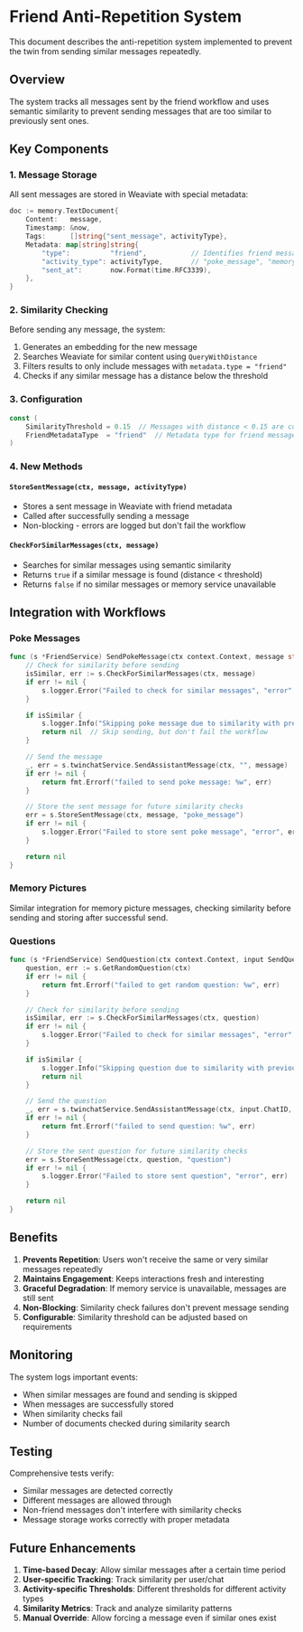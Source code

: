 # Friend Anti-Repetition System

This document describes the anti-repetition system implemented to prevent the twin from sending similar messages repeatedly.

## Overview

The system tracks all messages sent by the friend workflow and uses semantic similarity to prevent sending messages that are too similar to previously sent ones.

## Key Components

### 1. Message Storage

All sent messages are stored in Weaviate with special metadata:

```go
doc := memory.TextDocument{
    Content:   message,
    Timestamp: &now,
    Tags:      []string{"sent_message", activityType},
    Metadata: map[string]string{
        "type":          "friend",           // Identifies friend messages
        "activity_type": activityType,       // "poke_message", "memory_picture", or "question"
        "sent_at":       now.Format(time.RFC3339),
    },
}
```

### 2. Similarity Checking

Before sending any message, the system:

1. Generates an embedding for the new message
2. Searches Weaviate for similar content using `QueryWithDistance`
3. Filters results to only include messages with `metadata.type = "friend"`
4. Checks if any similar message has a distance below the threshold

### 3. Configuration

```go
const (
    SimilarityThreshold = 0.15  // Messages with distance < 0.15 are considered too similar
    FriendMetadataType  = "friend"  // Metadata type for friend messages
)
```

### 4. New Methods

#### `StoreSentMessage(ctx, message, activityType)`
- Stores a sent message in Weaviate with friend metadata
- Called after successfully sending a message
- Non-blocking - errors are logged but don't fail the workflow

#### `CheckForSimilarMessages(ctx, message)`
- Searches for similar messages using semantic similarity
- Returns `true` if a similar message is found (distance < threshold)
- Returns `false` if no similar messages or memory service unavailable

## Integration with Workflows

### Poke Messages

```go
func (s *FriendService) SendPokeMessage(ctx context.Context, message string) error {
    // Check for similarity before sending
    isSimilar, err := s.CheckForSimilarMessages(ctx, message)
    if err != nil {
        s.logger.Error("Failed to check for similar messages", "error", err)
    }

    if isSimilar {
        s.logger.Info("Skipping poke message due to similarity with previous messages")
        return nil  // Skip sending, but don't fail the workflow
    }

    // Send the message
    _, err = s.twinchatService.SendAssistantMessage(ctx, "", message)
    if err != nil {
        return fmt.Errorf("failed to send poke message: %w", err)
    }

    // Store the sent message for future similarity checks
    err = s.StoreSentMessage(ctx, message, "poke_message")
    if err != nil {
        s.logger.Error("Failed to store sent poke message", "error", err)
    }

    return nil
}
```

### Memory Pictures

Similar integration for memory picture messages, checking similarity before sending and storing after successful send.

### Questions

```go
func (s *FriendService) SendQuestion(ctx context.Context, input SendQuestionInput) error {
    question, err := s.GetRandomQuestion(ctx)
    if err != nil {
        return fmt.Errorf("failed to get random question: %w", err)
    }

    // Check for similarity before sending
    isSimilar, err := s.CheckForSimilarMessages(ctx, question)
    if err != nil {
        s.logger.Error("Failed to check for similar messages", "error", err)
    }

    if isSimilar {
        s.logger.Info("Skipping question due to similarity with previous messages")
        return nil
    }

    // Send the question
    _, err = s.twinchatService.SendAssistantMessage(ctx, input.ChatID, question)
    if err != nil {
        return fmt.Errorf("failed to send question: %w", err)
    }

    // Store the sent question for future similarity checks
    err = s.StoreSentMessage(ctx, question, "question")
    if err != nil {
        s.logger.Error("Failed to store sent question", "error", err)
    }

    return nil
}
```

## Benefits

1. **Prevents Repetition**: Users won't receive the same or very similar messages repeatedly
2. **Maintains Engagement**: Keeps interactions fresh and interesting
3. **Graceful Degradation**: If memory service is unavailable, messages are still sent
4. **Non-Blocking**: Similarity check failures don't prevent message sending
5. **Configurable**: Similarity threshold can be adjusted based on requirements

## Monitoring

The system logs important events:

- When similar messages are found and sending is skipped
- When messages are successfully stored
- When similarity checks fail
- Number of documents checked during similarity search

## Testing

Comprehensive tests verify:

- Similar messages are detected correctly
- Different messages are allowed through
- Non-friend messages don't interfere with similarity checks
- Message storage works correctly with proper metadata

## Future Enhancements

1. **Time-based Decay**: Allow similar messages after a certain time period
2. **User-specific Tracking**: Track similarity per user/chat
3. **Activity-specific Thresholds**: Different thresholds for different activity types
4. **Similarity Metrics**: Track and analyze similarity patterns
5. **Manual Override**: Allow forcing a message even if similar ones exist 